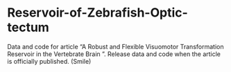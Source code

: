 # Reservoir-of-Zebrafish-Optic-tectum
Data and code for article “A Robust and Flexible Visuomotor Transformation Reservoir in the Vertebrate Brain ”. 
Release data and code when the article is officially published. (Smile)
